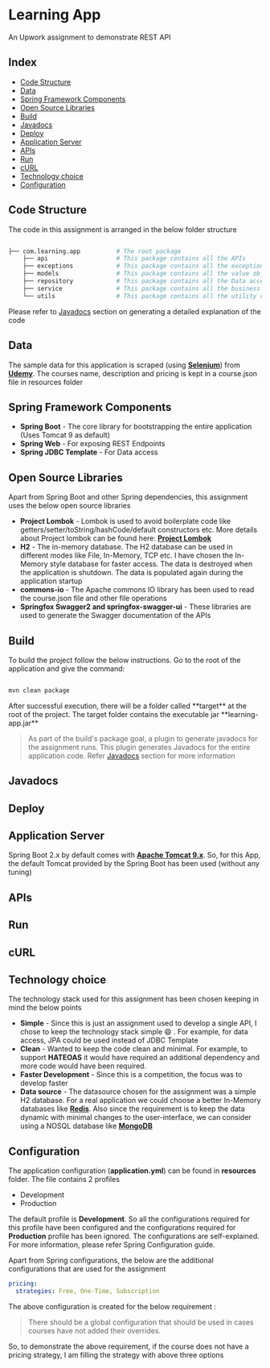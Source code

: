 # Learning App


An Upwork assignment to demonstrate REST API

## Index

* [Code Structure](#code-structure)
* [Data](#data)
* [Spring Framework Components](#spring-framework-components)
* [Open Source Libraries](#open-source-libraries)
* [Build](#build)
* [Javadocs](#javadocs)
* [Deploy](#deploy)
* [Application Server](#application-server)
* [APIs](#apis)
* [Run](#run)
* [cURL](#curl)
* [Technology choice](#technology-choice)
* [Configuration](#configuration)



## Code Structure

The code in this assignment is arranged in the below folder structure

``` bash

├── com.learning.app          # The root package
    ├── api                   # This package contains all the APIs 
    ├── exceptions            # This package contains all the exceptions that arise in the application
    ├── models                # This package contains all the value objects
    ├── repository            # This package contains all the Data access 
    ├── service               # This package contains all the business logic
    └── utils                 # This package contains all the utility classes used for this assignment

```

Please refer to [Javadocs](#javadocs) section on generating a detailed explanation of the code

## Data

The sample data for this application is scraped (using [**Selenium**](https://www.selenium.dev/)) from [**Udemy**](https://www.udemy.com/courses/free/?p=1). The courses name, description and pricing is kept in a course.json file in resources folder 

## Spring Framework Components

* **Spring Boot** - The core library for bootstrapping the entire application (Uses Tomcat 9 as default) 
* **Spring Web** - For exposing REST Endpoints
* **Spring JDBC Template** - For Data access 

## Open Source Libraries

Apart from Spring Boot and other Spring dependencies, this assignment uses the below open source libraries 

* **Project Lombok** - Lombok is used to avoid boilerplate code like getters/setter/toString/hashCode/default constructors etc. More details about Project lombok can be found here:  [**Project Lombok**](https://projectlombok.org/)
* **H2** - The in-memory database. The H2 database can be used in different modes like File, In-Memory, TCP etc. I have chosen the In-Memory style database for faster access. The data is destroyed when the application is shutdown. The data is populated again during the application startup
* **commons-io** - The Apache commons IO library has been used to read the course.json file and other file operations
* **Springfox Swagger2 and springfox-swagger-ui** - These libraries are used to generate the Swagger documentation of the APIs

## Build

To build the project follow the below instructions. Go to the root of the application and give the command:

```bash

mvn clean package

```

<p>After successful execution, there will be a folder called **target** at the root of the project. The target folder contains the executable jar **learning-app.jar** </p>

> As part of the build's package goal, a plugin to generate javadocs for the assignment runs. This plugin generates Javadocs for the entire application code. Refer [Javadocs](#javadocs) section for more information  

## Javadocs

## Deploy

## Application Server

Spring Boot 2.x by default comes with [**Apache Tomcat 9.x**](http://tomcat.apache.org/). So, for this App, the default Tomcat provided by the Spring Boot has been used (without any tuning) 

## APIs

## Run

## cURL

## Technology choice

The technology stack used for this assignment has been chosen keeping in mind the below points 

* **Simple** - Since this is just an assignment used to develop a single API, I chose to keep the technology stack simple :smile: . For example, for data access, JPA could be used instead of JDBC Template  
* **Clean** - Wanted to keep the code clean and minimal. For example, to support **HATEOAS** it would have required an additional dependency and more code would have been required.
* **Faster Development** - Since this is a competition, the focus was to develop faster
* **Data source** - The datasource chosen for the assignment was a simple H2 database. For a real application we could choose a better In-Memory databases like [**Redis**](https://redis.io/). Also since the requirement is to keep the data dynamic with minimal changes to the user-interface, we can consider using a NOSQL database like [**MongoDB**](https://www.mongodb.com/)
 
## Configuration

The application configuration (**application.yml**) can be found in **resources** folder.
The file contains 2 profiles
 
* Development
* Production

The default profile is **Development**. So all the configurations required for this profile have been configured and the configurations required for **Production** profile has been ignored. 
The configurations are self-explained. For more information, please refer Spring Configuration guide.
<p>Apart from Spring configurations, the below are the additional configurations that are used for the assignment </p>

``` yml
pricing:
  strategies: Free, One-Time, Subscription

```
  

The above configuration is created for the below requirement :

> There should be a global configuration that should be used in cases courses have not added their overrides.

So, to demonstrate the above requirement, if the course does not have a pricing strategy, I am filling the strategy with above three options  
